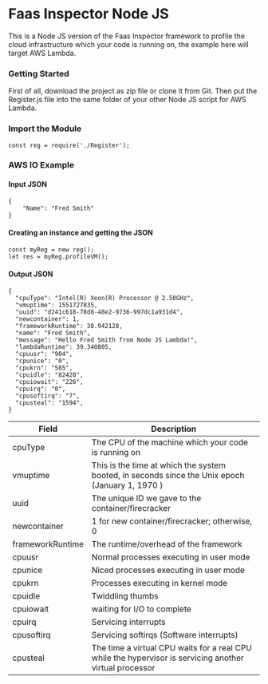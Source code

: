 # Faas Inspector Node JSThis is a Node JS version of the Faas Inspector framework to profile the cloud infrastructure which your code is running on, the example here will target AWS Lambda.### Getting StartedFirst of all, download the project as zip file or clone it from Git. Then put the Register.js file into the same folder of your other Node JS script for AWS Lambda.### Import the Module```const reg = require('./Register');```### AWS IO Example#### Input JSON```{	"Name": "Fred Smith"}```#### Creating an instance and getting the JSON```const myReg = new reg();let res = myReg.profileVM();```#### Output JSON```{  "cpuType": "Intel(R) Xeon(R) Processor @ 2.50GHz",  "vmuptime": 1551727835,  "uuid": "d241c618-78d8-48e2-9736-997dc1a931d4",  "newcontainer": 1,  "frameworkRuntime": 38.942128,  "name": "Fred Smith",  "message": "Hello Fred Smith from Node JS Lambda!",  "lambdaRuntime": 39.340805,  "cpuusr": "904",  "cpunice": "0",  "cpukrn": "585",  "cpuidle": "82428",  "cpuiowait": "226",  "cpuirq": "0",  "cpusoftirq": "7",  "cpusteal": "1594",}```| **Field** | **Description** || --------- | --------------- || cpuType | The CPU of the machine which your code is running on || vmuptime | This is the time at which the system booted, in seconds since the Unix epoch (January 1, 1970 )|| uuid | The unique ID we gave to the container/firecracker || newcontainer | 1 for new container/firecracker; otherwise, 0 || frameworkRuntime | The runtime/overhead of the framework || cpuusr | Normal processes executing in user mode || cpunice | Niced processes executing in user mode || cpukrn | Processes executing in kernel mode || cpuidle | Twiddling thumbs || cpuiowait | waiting for I/O to complete || cpuirq | Servicing interrupts || cpusoftirq | Servicing softirqs (Software interrupts) || cpusteal | The time a virtual CPU waits for a real CPU while the hypervisor is servicing another virtual processor |
